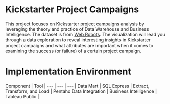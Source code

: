 # Kickstarter Project Campaigns
This project focuses on Kickstarter project campaigns analysis by leveraging the theory and practice of Data Warehouse and Business Intelligence. The dataset is from [Web Robots](https://webrobots.io/). The visualization will lead you through a data exploration to reveal interesting insights in Kickstarter project campaigns and what attributes are important when it comes to examining the success (or failure) of a certain project campaign.

# Implementation Environment
Component | Tool |
--- | --- | --- |
Data Mart | SQL Express |
Extract, Transform, and Load | Pentaho Data Integration |
Business Intelligence | Tableau Public |
